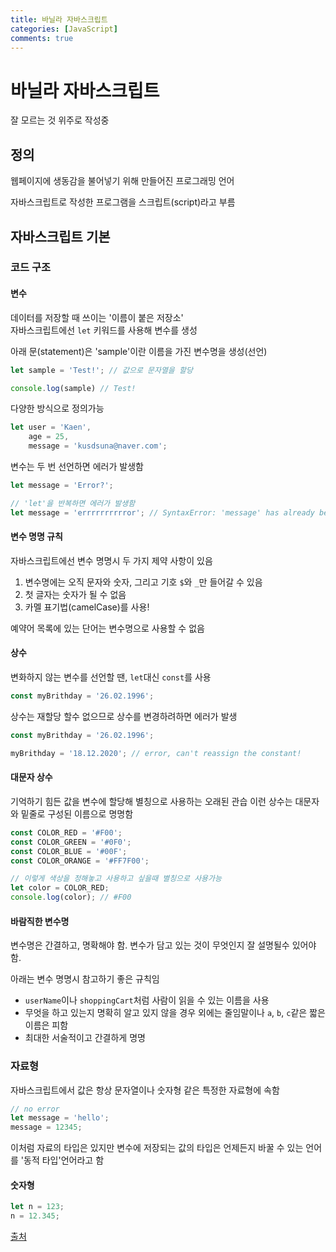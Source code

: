 ```yaml
---
title: 바닐라 자바스크립트
categories: [JavaScript]
comments: true
---
```


# 바닐라 자바스크립트
잘 모르는 것 위주로 작성중

## 정의
웹페이지에 생동감을 불어넣기 위해 만들어진 프로그래밍 언어

자바스크립트로 작성한 프로그램을 스크립트(script)라고 부름

## 자바스크립트 기본

### 코드 구조

#### 변수
데이터를 저장할 때 쓰이는 '이름이 붙은 저장소'  
자바스크립트에선 `let` 키워드를 사용해 변수를 생성  

아래 문(statement)은 'sample'이란 이름을 가진 변수명을 생성(선언)  
``` javascript
let sample = 'Test!'; // 값으로 문자열을 할당

console.log(sample) // Test!
```

다양한 방식으로 정의가능
``` javascript
let user = 'Kaen',
    age = 25,
    message = 'kusdsuna@naver.com';
```

변수는 두 번 선언하면 에러가 발생함

``` javascript
let message = 'Error?';

// 'let'을 반복하면 에러가 발생함
let message = 'errrrrrrrrror'; // SyntaxError: 'message' has already been declared
```

#### 변수 명명 규칙
자바스크립트에선 변수 명명시 두 가지 제약 사항이 있음
1. 변수명에는 오직 문자와 숫자, 그리고 기호 `$`와 `_`만 들어갈 수 있음
2. 첫 글자는 숫자가 될 수 없음
3. 카멜 표기법(camelCase)를 사용!

예약어 목록에 있는 단어는 변수명으로 사용할 수 없음

#### 상수
변화하지 않는 변수를 선언할 땐, `let`대신 `const`를 사용
``` javascript
const myBrithday = '26.02.1996';
```

상수는 재할당 할수 없으므로 상수를 변경하려하면 에러가 발생
``` javascript
const myBrithday = '26.02.1996';

myBrithday = '18.12.2020'; // error, can't reassign the constant!
```

#### 대문자 상수
기억하기 힘든 값을 변수에 할당해 별칭으로 사용하는 오래된 관습
이런 상수는 대문자와 밑줄로 구성된 이름으로 명명함

``` javascript
const COLOR_RED = '#F00';
const COLOR_GREEN = '#0F0';
const COLOR_BLUE = '#00F';
const COLOR_ORANGE = '#FF7F00';

// 이렇게 색상을 정해놓고 사용하고 싶을때 별칭으로 사용가능
let color = COLOR_RED;
console.log(color); // #F00
```

#### 바람직한 변수명
변수명은 간결하고, 명확해야 함. 변수가 담고 있는 것이 무엇인지 잘 설명될수 있어야함.  

아래는 변수 명명시 참고하기 좋은 규칙임
- `userName`이나 `shoppingCart`처럼 사람이 읽을 수 있는 이름을 사용
- 무엇을 하고 있는지 명확히 알고 있지 않을 경우 외에는 줄임말이나 `a`, `b`, `c`같은 짧은 이름은 피함
- 최대한 서술적이고 간결하게 명명

### 자료형
자바스크립트에서 값은 항상 문자열이나 숫자형 같은 특정한 자료형에 속함

``` javascript
// no error
let message = 'hello';
message = 12345;
```
이처럼 자료의 타입은 있지만 변수에 저장되는 값의 타입은 언제든지 바꿀 수 있는 언어를 '동적 타입'언어라고 함

#### 숫자형
``` javascript
let n = 123;
n = 12.345;
```











[출처](https://ko.javascript.info/intro)